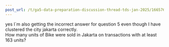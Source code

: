 ```yaml
---
post_url: /t/ga5-data-preparation-discussion-thread-tds-jan-2025/166576/23
---
```

yes I`m also getting the incorrect answer for question 5 even though I have clustered the city jakarta correctly.  
How many units of Bike were sold in Jakarta on transactions with at least 163 units?